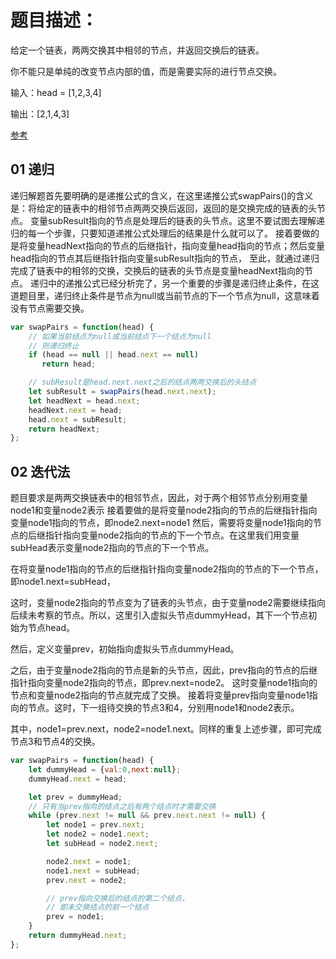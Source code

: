 <!--
 * @Description: 
 * @Author: changqing
 * @Date: 2021-11-09 20:32:07
 * @LastEditTime: 2021-11-10 12:49:29
 * @LastEditors: changqing
 * @Usage: 
-->

# 题目描述：
给定一个链表，两两交换其中相邻的节点，并返回交换后的链表。

你不能只是单纯的改变节点内部的值，而是需要实际的进行节点交换。

输入：head = [1,2,3,4]

输出：[2,1,4,3]

[参考](https://leetcode-cn.com/problems/swap-nodes-in-pairs/solution/dong-hua-yan-shi-die-dai-yu-di-gui-liang-ha0u/)
## 01 递归

递归解题首先要明确的是递推公式的含义，在这里递推公式swapPairs()的含义是：将给定的链表中的相邻节点两两交换后返回，返回的是交换完成的链表的头节点。
变量subResult指向的节点是处理后的链表的头节点。这里不要试图去理解递归的每一个步骤，只要知道递推公式处理后的结果是什么就可以了。
接着要做的是将变量headNext指向的节点的后继指针，指向变量head指向的节点；然后变量head指向的节点其后继指针指向变量subResult指向的节点，
至此，就通过递归完成了链表中的相邻的交换，交换后的链表的头节点是变量headNext指向的节点。
递归中的递推公式已经分析完了，另一个重要的步骤是递归终止条件，在这道题目里，递归终止条件是节点为null或当前节点的下一个节点为null，这意味着没有节点需要交换。

```javascript
var swapPairs = function(head) {
    // 如果当前结点为null或当前结点下一个结点为null
    // 则递归终止
    if (head == null || head.next == null)
       return head;

    // subResult是head.next.next之后的结点两两交换后的头结点
    let subResult = swapPairs(head.next.next);
    let headNext = head.next;
    headNext.next = head;
    head.next = subResult;
    return headNext;
};

```

## 02 迭代法

题目要求是两两交换链表中的相邻节点，因此，对于两个相邻节点分别用变量node1和变量node2表示
接着要做的是将变量node2指向的节点的后继指针指向变量node1指向的节点，即node2.next=node1
然后，需要将变量node1指向的节点的后继指针指向变量node2指向的节点的下一个节点。在这里我们用变量subHead表示变量node2指向的节点的下一个节点。

在将变量node1指向的节点的后继指针指向变量node2指向的节点的下一个节点，即node1.next=subHead，

这时，变量node2指向的节点变为了链表的头节点，由于变量node2需要继续指向后续未考察的节点。所以，这里引入虚拟头节点dummyHead，其下一个节点初始为节点head。

然后，定义变量prev，初始指向虚拟头节点dummyHead。

之后，由于变量node2指向的节点是新的头节点，因此，prev指向的节点的后继指针指向变量node2指向的节点，即prev.next=node2。
这时变量node1指向的节点和变量node2指向的节点就完成了交换。
接着将变量prev指向变量node1指向的节点。这时，下一组待交换的节点3和4，分别用node1和node2表示。

其中，node1=prev.next，node2=node1.next。同样的重复上述步骤，即可完成节点3和节点4的交换。

```javascript
var swapPairs = function(head) {
    let dummyHead = {val:0,next:null};
    dummyHead.next = head;

    let prev = dummyHead;
    // 只有当prev指向的结点之后有两个结点时才需要交换
    while (prev.next != null && prev.next.next != null) {
        let node1 = prev.next;
        let node2 = node1.next;
        let subHead = node2.next;

        node2.next = node1;
        node1.next = subHead;
        prev.next = node2;

        // prev指向交换后的结点的第二个结点，
        // 即未交换结点的前一个结点
        prev = node1;
    }
    return dummyHead.next;
};

```
